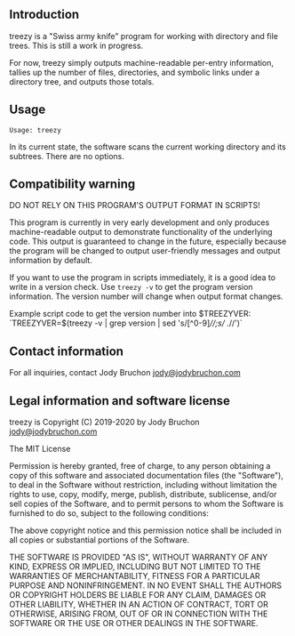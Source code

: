 Introduction
--------------------------------------------------------------------------
treezy is a "Swiss army knife" program for working with directory and
file trees. This is still a work in progress.

For now, treezy simply outputs machine-readable per-entry information,
tallies up the number of files, directories, and symbolic links under a
directory tree, and outputs those totals.

Usage
--------------------------------------------------------------------------
```
Usage: treezy
```

In its current state, the software scans the current working directory
and its subtrees. There are no options.

Compatibility warning
--------------------------------------------------------------------------
DO NOT RELY ON THIS PROGRAM'S OUTPUT FORMAT IN SCRIPTS!

This program is currently in very early development and only produces
machine-readable output to demonstrate functionality of the underlying
code. This output is guaranteed to change in the future, especially
because the program will be changed to output user-friendly messages and
output information by default.

If you want to use the program in scripts immediately, it is a good idea
to write in a version check. Use `treezy -v` to get the program version
information. The version number will change when output format changes.

Example script code to get the version number into $TREEZYVER:
`TREEZYVER=$(treezy -v | grep version | sed 's/[^0-9]*//;s/ .*//')`

Contact information
--------------------------------------------------------------------------
For all inquiries, contact Jody Bruchon <jody@jodybruchon.com>


Legal information and software license
--------------------------------------------------------------------------
treezy is Copyright (C) 2019-2020 by Jody Bruchon <jody@jodybruchon.com>

The MIT License

Permission is hereby granted, free of charge, to any person
obtaining a copy of this software and associated documentation files
(the "Software"), to deal in the Software without restriction,
including without limitation the rights to use, copy, modify, merge,
publish, distribute, sublicense, and/or sell copies of the Software,
and to permit persons to whom the Software is furnished to do so,
subject to the following conditions:

The above copyright notice and this permission notice shall be
included in all copies or substantial portions of the Software.

THE SOFTWARE IS PROVIDED "AS IS", WITHOUT WARRANTY OF ANY KIND, EXPRESS
OR IMPLIED, INCLUDING BUT NOT LIMITED TO THE WARRANTIES OF
MERCHANTABILITY, FITNESS FOR A PARTICULAR PURPOSE AND NONINFRINGEMENT.
IN NO EVENT SHALL THE AUTHORS OR COPYRIGHT HOLDERS BE LIABLE FOR ANY
CLAIM, DAMAGES OR OTHER LIABILITY, WHETHER IN AN ACTION OF CONTRACT,
TORT OR OTHERWISE, ARISING FROM, OUT OF OR IN CONNECTION WITH THE
SOFTWARE OR THE USE OR OTHER DEALINGS IN THE SOFTWARE.

